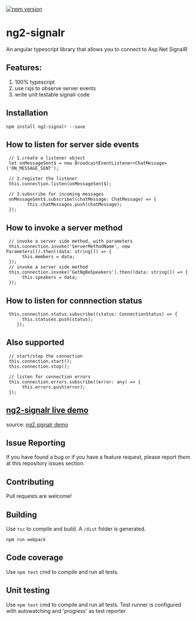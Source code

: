 [![npm version](https://badge.fury.io/js/ng2-signalr.svg)](https://badge.fury.io/js/ng2-signalr)

# ng2-signalr
An angular typescript library that allows you to connect to Asp.Net SignalR

## Features:
 1. 100% typescript
 2. use rxjs to observe server events 
 3. write unit testable signalr code 

## Installation
```
npm install ng2-signalr --save
```

## How to listen for server side events
```
 // 1.create a listener object
 let onMessageSent$ = new BroadcastEventListener<ChatMessage>('ON_MESSAGE_SENT');
 
 // 2.register the listener
 this.connection.listen(onMessageSent$);
 
 // 3.subscribe for incoming messages
 onMessageSent$.subscribe((chatMessage: ChatMessage) => {
        this.chatMessages.push(chatMessage);
 });
``` 

## How to invoke a server method
```
 // invoke a server side method, with parameters
 this.connection.invoke('ServerMethodName', new Parameters()).then((data: string[]) => {
      this.members = data;
 });
 // invoke a server side method
 this.connection.invoke('GetNgBeSpeakers').then((data: string[]) => {
      this.speakers = data;
 });
``` 
 
## How to listen for connnection status
```
 this.connection.status.subscribe((status: ConnectionStatus) => {
      this.statuses.push(status);
    });
```

## Also supported 
```
 // start/stop the connection
 this.connection.start();
 this.connection.stop();
 
 // listen for connection errors
 this.connection.errors.subscribe((error: any) => {
      this.errors.push(error);
 });
```



## [ng2-signalr live demo](http://ng2-signalr-webui.azurewebsites.net)


source: [ng2 signalr demo](https://github.com/HNeukermans/ng2-signalr.demo.webui/)

## Issue Reporting

If you have found a bug or if you have a feature request, please report them at this repository issues section. 

## Contributing

Pull requests are welcome!

## Building

Use `tsc` to compile and build. A `/dist` folder is generated.

```
npm run webpack
```

## Code coverage

Use `npm test` cmd to compile and run all tests. 

## Unit testing

Use `npm test` cmd to compile and run all tests. Test runner is configured with autowatching and 'progress' as test reporter. 

  
